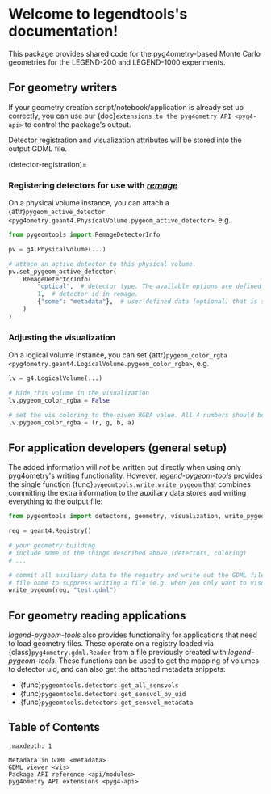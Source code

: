 # Welcome to legendtools's documentation!

This package provides shared code for the pyg4ometry-based Monte Carlo
geometries for the LEGEND-200 and LEGEND-1000 experiments.

## For geometry writers

If your geometry creation script/notebook/application is already set up
correctly, you can use our {doc}`extensions to the pyg4ometry API <pyg4-api>` to
control the package's output.

Detector registration and visualization attributes will be stored into the
output GDML file.

(detector-registration)=

### Registering detectors for use with [_remage_](https://github.com/legend-exp/remage)

On a physical volume instance, you can attach a
{attr}`pygeom_active_detector <pyg4ometry.geant4.PhysicalVolume.pygeom_active_detector>`,
e.g.

```python
from pygeomtools import RemageDetectorInfo

pv = g4.PhysicalVolume(...)

# attach an active detector to this physical volume.
pv.set_pygeom_active_detector(
    RemageDetectorInfo(
        "optical",  # detector type. The available options are defined by remage.
        1,  # detector id in remage.
        {"some": "metadata"},  # user-defined data (optional) that is stored into GDML.
    )
)
```

### Adjusting the visualization

On a logical volume instance, you can set
{attr}`pygeom_color_rgba <pyg4ometry.geant4.LogicalVolume.pygeom_color_rgba>`,
e.g.

```python
lv = g4.LogicalVolume(...)

# hide this volume in the visualization
lv.pygeom_color_rgba = False

# set the vis coloring to the given RGBA value. All 4 numbers should be given in the range 0–1.
lv.pygeom_color_rgba = (r, g, b, a)
```

## For application developers (general setup)

The added information will _not_ be written out directly when using only
pyg4ometry's writing functionality. However, _legend-pygeom-tools_ provides the
single function {func}`pygeomtools.write.write_pygeom` that combines committing
the extra information to the auxiliary data stores and writing everything to the
output file:

```python
from pygeomtools import detectors, geometry, visualization, write_pygeom

reg = geant4.Registry()

# your geometry building
# include some of the things described above (detectors, coloring)
# ...

# commit all auxiliary data to the registry and write out the GDML file. Use None as
# file name to suppress writing a file (e.g. when you only want to visualize)
write_pygeom(reg, "test.gdml")
```

## For geometry reading applications

_legend-pygeom-tools_ also provides functionality for applications that need to
load geometry files. These operate on a registry loaded via
{class}`pyg4ometry.gdml.Reader` from a file previously created with
_legend-pygeom-tools_. These functions can be used to get the mapping of volumes
to detector uid, and can also get the attached metadata snippets:

- {func}`pygeomtools.detectors.get_all_sensvols`
- {func}`pygeomtools.detectors.get_sensvol_by_uid`
- {func}`pygeomtools.detectors.get_sensvol_metadata`

## Table of Contents

```{toctree}
:maxdepth: 1

Metadata in GDML <metadata>
GDML viewer <vis>
Package API reference <api/modules>
pyg4ometry API extensions <pyg4-api>
```

